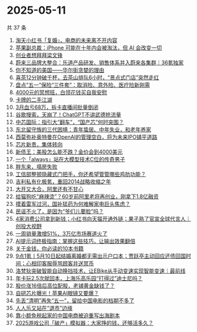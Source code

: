 # 2025-05-11

共 37 条

<!-- BEGIN 36KR -->
<!-- 最后更新时间 2025-05-11 10:09:44 +0800 -->
1. [淘天小红书「复婚」，电商的未来离不开内容](https://36kr.com/p/3285390927652103)
1. [苹果副总裁：iPhone 可能在十年内会被淘汰，但 AI 会改变一切](https://36kr.com/p/3286268513690501)
1. [创业者想拜拜梁文锋](https://36kr.com/p/3286397762691719)
1. [蔚来三品牌大整合：乐道产品研发、销售体系并入蔚来各集群｜36氪独家](https://36kr.com/p/3285431148438407)
1. [你不知道的美国——华尔街贪婪的理由](https://36kr.com/p/3286062420910985)
1. [喜茶12分钟破千杯，去茶山排队6小时，“景点式门店”突然走红](https://36kr.com/p/3286124193686153)
1. [盘点“五一”保险“三件套”：取消险、意外险、医疗险新刚需](https://36kr.com/p/3285341615170178)
1. [4000元的冥想班，白领花钱买自我安慰](https://36kr.com/p/3286316773532544)
1. [卡牌的二手江湖](https://36kr.com/p/3286241120625287)
1. [3月血亏68万，拆卡直播间批量倒闭](https://36kr.com/p/3286483792143232)
1. [谷歌搜索，天崩了！ChatGPT不讲武德抢流量](https://36kr.com/p/3286238246757254)
1. [中芯国际：指引大“翻车”，“国产芯”何时突围？](https://36kr.com/p/3284154324984710)
1. [东北留守族的三代困境：青年蛰居、中年失业，和老年养家](https://36kr.com/p/3280528521470345)
1. [西莫弥补奥特曼在OpenAI的管理空白，将为未来IPO铺平道路](https://36kr.com/p/3286247287939971)
1. [芯片新贵，集体转向](https://36kr.com/p/3286202369385094)
1. [新债王：美股怎么能不跌？金价会到4000美元](https://36kr.com/p/3286294474662534)
1. [一个「always」站在大模型技术C位的传奇男子](https://36kr.com/p/3286190213571205)
1. [胖东来，塌房失败](https://36kr.com/p/3286374171386502)
1. [工信部整顿隐藏式门把手，你还希望管管哪些鸡肋功能？](https://36kr.com/p/3286127922832264)
1. [吉利私有化极氪，重回2014战略收缩之年](https://36kr.com/p/3284017514635905)
1. [大开又大合，阿里还有不甘心](https://36kr.com/p/3286355216344326)
1. [给猫狗吃“麻辣烫”？60岁前阿里老将再创业，刚拿下1.8亿融资](https://36kr.com/p/3286802105295745)
1. [摸着雷军过河，国补猛药为何难解家电巨头焦虑？](https://36kr.com/p/3286887862100870)
1. [民谣不火了，是因为“爷们儿要脸”吗？](https://36kr.com/p/3286829730062984)
1. [4家消费公司拿到新钱；小红书向天猫开通外链；果子熟了官宣全球代言人｜创投大视野](https://36kr.com/p/3286599373218693)
1. [一周销量激增51%，3万亿市场赛道火了](https://36kr.com/p/3286660473430659)
1. [AI提示词终极指南：掌握这些技巧，让输出效果翻倍](https://36kr.com/p/3279685368340868)
1. [关于金钱，你必读的10本书籍](https://36kr.com/p/3255620803277063)
1. [9点1氪丨5月10日起结婚离婚都无需出示户口本；贾跃亭主动回应还债回国时间；心相印客服辱骂顾客并送冥币](https://36kr.com/p/3285649073382272)
1. [洛梵狄突破智能自动换挡技术，让EBike从手动变速实现智能变速｜最前线](https://36kr.com/p/3285508867285895)
1. [年卡玩2.5次就回本，上海乐高乐园“打得过”迪士尼吗？](https://36kr.com/p/3285499524506498)
1. [股价涨16倍后高位配股，老铺黄金缺钱了？](https://36kr.com/p/3285507710329734)
1. [自研芯片曝光！苹果AI眼镜又要爆？](https://36kr.com/p/3285500566594437)
1. [先丢“清明”再失“五一”，留给中国电影的档期不多了](https://36kr.com/p/3285484137948041)
1. [人人乐又站在“退市”边缘](https://36kr.com/p/3285361435616129)
1. [靠小额免税起家的中国电商被迫重写出海剧本](https://36kr.com/p/3286061907993219)
1. [2025游戏公司「破产」模拟器：大家挣的钱，还够活多久？](https://36kr.com/p/3285533267468932)
<!-- END 36KR -->
